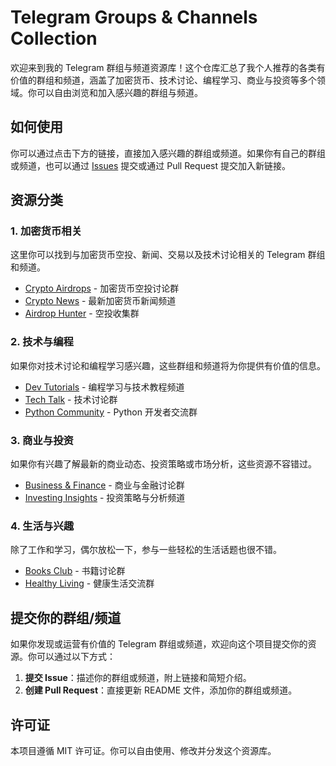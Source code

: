 # Telegram Groups & Channels Collection

欢迎来到我的 Telegram 群组与频道资源库！这个仓库汇总了我个人推荐的各类有价值的群组和频道，涵盖了加密货币、技术讨论、编程学习、商业与投资等多个领域。你可以自由浏览和加入感兴趣的群组与频道。

## 如何使用

你可以通过点击下方的链接，直接加入感兴趣的群组或频道。如果你有自己的群组或频道，也可以通过 [Issues](https://github.com/your-username/telegram-channels/issues) 提交或通过 Pull Request 提交加入新链接。

## 资源分类

### 1. **加密货币相关**
这里你可以找到与加密货币空投、新闻、交易以及技术讨论相关的 Telegram 群组和频道。

- [Crypto Airdrops](https://t.me/crypto_airdrops) - 加密货币空投讨论群
- [Crypto News](https://t.me/crypto_news) - 最新加密货币新闻频道
- [Airdrop Hunter](https://t.me/airdrop_hunter) - 空投收集群

### 2. **技术与编程**
如果你对技术讨论和编程学习感兴趣，这些群组和频道将为你提供有价值的信息。

- [Dev Tutorials](https://t.me/dev_tutorials) - 编程学习与技术教程频道
- [Tech Talk](https://t.me/tech_talk) - 技术讨论群
- [Python Community](https://t.me/python_community) - Python 开发者交流群

### 3. **商业与投资**
如果你有兴趣了解最新的商业动态、投资策略或市场分析，这些资源不容错过。

- [Business & Finance](https://t.me/business_finance) - 商业与金融讨论群
- [Investing Insights](https://t.me/investing_insights) - 投资策略与分析频道

### 4. **生活与兴趣**
除了工作和学习，偶尔放松一下，参与一些轻松的生活话题也很不错。

- [Books Club](https://t.me/books_club) - 书籍讨论群
- [Healthy Living](https://t.me/healthy_living) - 健康生活交流群

## 提交你的群组/频道

如果你发现或运营有价值的 Telegram 群组或频道，欢迎向这个项目提交你的资源。你可以通过以下方式：

1. **提交 Issue**：描述你的群组或频道，附上链接和简短介绍。
2. **创建 Pull Request**：直接更新 README 文件，添加你的群组或频道。

## 许可证

本项目遵循 MIT 许可证。你可以自由使用、修改并分发这个资源库。
